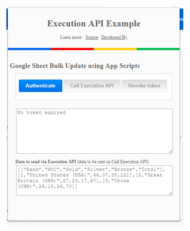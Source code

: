 ![alt text](https://github.com/dhavaldenny/GoogleSheetBulkUpdateChromeExtension/blob/master/images/output.PNG)
